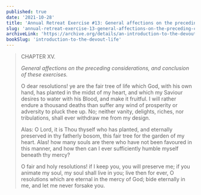 ```yaml
---
published: true
date: '2021-10-28'
title: 'Annual Retreat Exercise #13: General affections on the preceding considerations'
slug: 'annual-retreat-exercise-13-general-affections-on-the-preceding-considerations'
archiveLink: 'https://archive.org/details/an-introduction-to-the-devout-life/page/280?view=theater'
bookSlug: 'introduction-to-the-devout-life'
---
```


> CHAPTER XV.
>
> *General affections on the preceding considerations, and conclusion of these exercises.*
>
> O dear resolutions! ye are the fair tree of life which God, with his own hand, has planted in the midst of my heart, and which my Saviour desires to water with his Blood, and make it fruitful. I will rather endure a thousand deaths than suffer any wind of prosperity or adversity to pluck thee up. No; neither vanity, delights, riches, nor tribulations, shall ever withdraw me from my design.
>
> Alas: O Lord, it is Thou thyself who has planted, and eternally preserved in thy fatherly bosom, this fair tree for the garden of my heart. Alas! how many souls are there who have not been favoured in this manner, and how then can I ever sufficiently humble myself beneath thy mercy?
>
> O fair and holy resolutions! if I keep you, you will preserve me; if you animate my soul, my soul shall live in you; live then for ever, O resolutions which are eternal in the mercy of God; bide eternally in me, and let me never forsake you.
